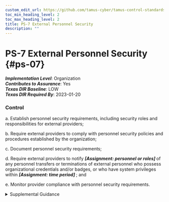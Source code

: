 ```yaml
---
custom_edit_url: https://github.com/tamus-cyber/tamus-control-standards/tree/main/content/tamus.edu/TAMUS_profile.xml
toc_min_heading_level: 2
toc_max_heading_level: 2
title: PS-7 External Personnel Security
description: ""
---
```


# PS-7 External Personnel Security {#ps-07}

_**Implementation Level**_: Organization\
_**Contributes to Assurance**_: Yes\
_**Texas DIR Baseline**_: LOW\
_**Texas DIR Required By**_: 2023-01-20

### Control

a. Establish personnel security requirements, including security roles and responsibilities for external providers;

b. Require external providers to comply with personnel security policies and procedures established by the organization;

c. Document personnel security requirements;

d. Require external providers to notify <strong> <em>[Assignment: personnel or roles]</em> </strong> of any personnel transfers or terminations of external personnel who possess organizational credentials and/or badges, or who have system privileges within <strong> <em>[Assignment: time period]</em> </strong> ; and

e. Monitor provider compliance with personnel security requirements.

<details>
  <summary>Supplemental Guidance</summary>

External provider refers to organizations other than the organization operating or acquiring the system. External providers include service bureaus, contractors, and other organizations that provide system development, information technology services, testing or assessment services, outsourced applications, and network/security management. Organizations explicitly include personnel security requirements in acquisition-related documents. External providers may have personnel working at organizational facilities with credentials, badges, or system privileges issued by organizations. Notifications of external personnel changes ensure the appropriate termination of privileges and credentials. Organizations define the transfers and terminations deemed reportable by security-related characteristics that include functions, roles, and the nature of credentials or privileges associated with transferred or terminated individuals.

</details>

